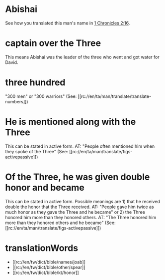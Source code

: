 # Abishai

See how you translated this man's name in [1 Chronicles 2:16](../02/16.md).

# captain over the Three

This means Abishai was the leader of the three who went and got water for David.

# three hundred

"300 men" or "300 warriors" (See: [[rc://en/ta/man/translate/translate-numbers]])

# He is mentioned along with the Three

This can be stated in active form. AT: "People often mentioned him when they spoke of the Three" (See: [[rc://en/ta/man/translate/figs-activepassive]])

# Of the Three, he was given double honor and became

This can be stated in active form. Possible meanings are 1) that he received double the honor that the Three received. AT: "People gave him twice as much honor as they gave the Three and he became" or 2) the Three honored him more than they honored others. AT: "The Three honored him more than they honored others and he became" (See: [[rc://en/ta/man/translate/figs-activepassive]])

# translationWords

* [[rc://en/tw/dict/bible/names/joab]]
* [[rc://en/tw/dict/bible/other/spear]]
* [[rc://en/tw/dict/bible/kt/honor]]